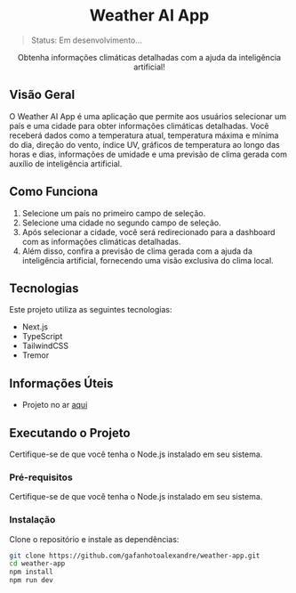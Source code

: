 <h1 align="center">Weather AI App</h1>

>Status: Em desenvolvimento...

<!-- <p align="center">
  <img src="sua-imagem-preview.png" alt="Weather AI App Preview" style="border-radius: 4px">
</p> -->


<p align="center">Obtenha informações climáticas detalhadas com a ajuda da inteligência artificial!</p>

## Visão Geral
O Weather AI App é uma aplicação que permite aos usuários selecionar um país e uma cidade para obter informações climáticas detalhadas. Você receberá dados como a temperatura atual, temperatura máxima e mínima do dia, direção do vento, índice UV, gráficos de temperatura ao longo das horas e dias, informações de umidade e uma previsão de clima gerada com auxílio de inteligência artificial.

## Como Funciona
1. Selecione um país no primeiro campo de seleção.
2. Selecione uma cidade no segundo campo de seleção.
3. Após selecionar a cidade, você será redirecionado para a dashboard com as informações climáticas detalhadas.
4. Além disso, confira a previsão de clima gerada com a ajuda da inteligência artificial, fornecendo uma visão exclusiva do clima local.

## Tecnologias
Este projeto utiliza as seguintes tecnologias:

- Next.js
- TypeScript
- TailwindCSS
- Tremor

## Informações Úteis
- Projeto no ar [aqui](https://weather-app-seven-phi-92.vercel.app/)

## Executando o Projeto
Certifique-se de que você tenha o Node.js instalado em seu sistema.

### Pré-requisitos

Certifique-se de que você tenha o Node.js instalado em seu sistema.

### Instalação
Clone o repositório e instale as dependências:

```bash
git clone https://github.com/gafanhotoalexandre/weather-app.git
cd weather-app
npm install
npm run dev
```
